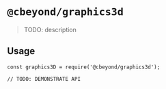 # `@cbeyond/graphics3d`

> TODO: description

## Usage

```
const graphics3D = require('@cbeyond/graphics3d');

// TODO: DEMONSTRATE API
```
